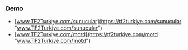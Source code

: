 ### Demo

- [www.TF2Turkiye.com/sunucular](https://tf2turkiye.com/sunucular "www.TF2Turkiye.com/sunucular")
- [www.TF2Turkiye.com/motd](https://tf2turkiye.com/motd "www.TF2Turkiye.com/motd")
